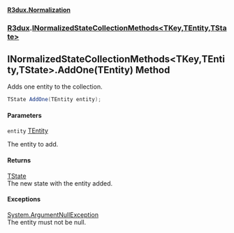 #### [R3dux.Normalization](R3dux.Normalization.md 'R3dux.Normalization')
### [R3dux](R3dux.Normalization.md#R3dux 'R3dux').[INormalizedStateCollectionMethods&lt;TKey,TEntity,TState&gt;](INormalizedStateCollectionMethods_TKey,TEntity,TState_.md 'R3dux.INormalizedStateCollectionMethods<TKey,TEntity,TState>')

## INormalizedStateCollectionMethods<TKey,TEntity,TState>.AddOne(TEntity) Method

Adds one entity to the collection.

```csharp
TState AddOne(TEntity entity);
```
#### Parameters

<a name='R3dux.INormalizedStateCollectionMethods_TKey,TEntity,TState_.AddOne(TEntity).entity'></a>

`entity` [TEntity](INormalizedStateCollectionMethods_TKey,TEntity,TState_.md#R3dux.INormalizedStateCollectionMethods_TKey,TEntity,TState_.TEntity 'R3dux.INormalizedStateCollectionMethods<TKey,TEntity,TState>.TEntity')

The entity to add.

#### Returns
[TState](INormalizedStateCollectionMethods_TKey,TEntity,TState_.md#R3dux.INormalizedStateCollectionMethods_TKey,TEntity,TState_.TState 'R3dux.INormalizedStateCollectionMethods<TKey,TEntity,TState>.TState')  
The new state with the entity added.

#### Exceptions

[System.ArgumentNullException](https://docs.microsoft.com/en-us/dotnet/api/System.ArgumentNullException 'System.ArgumentNullException')  
The entity must not be null.